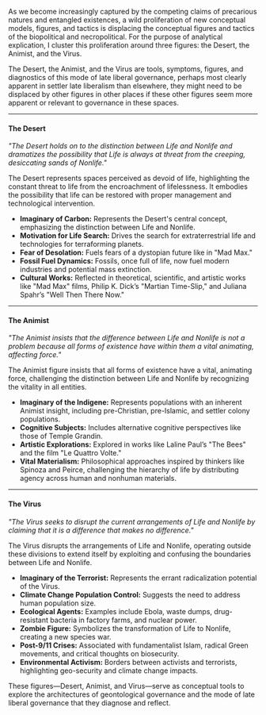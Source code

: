 As we become increasingly captured by the competing claims of precarious natures and entangled existences, a wild proliferation of new conceptual models, figures, and tactics is displacing the conceptual figures and tactics of the biopolitical and necropolitical. For the purpose of analytical explication, I cluster this proliferation around three figures: the Desert, the Animist, and the Virus.

The Desert, the Animist, and the Virus are tools, symptoms, figures, and diagnostics of this mode of late liberal governance, perhaps most clearly apparent in settler late liberalism than elsewhere, they might need to be displaced by other figures in other places if these other figures seem more apparent or relevant to governance in these spaces.

---

#### The Desert
*"The Desert holds on to the distinction between Life and Nonlife and dramatizes the possibility that Life is always at threat from the creeping, desiccating sands of Nonlife."*

The Desert represents spaces perceived as devoid of life, highlighting the constant threat to life from the encroachment of lifelessness. It embodies the possibility that life can be restored with proper management and technological intervention.

- **Imaginary of Carbon:** Represents the Desert's central concept, emphasizing the distinction between Life and Nonlife.
- **Motivation for Life Search:** Drives the search for extraterrestrial life and technologies for terraforming planets.
- **Fear of Desolation:** Fuels fears of a dystopian future like in "Mad Max."
- **Fossil Fuel Dynamics:** Fossils, once full of life, now fuel modern industries and potential mass extinction.
- **Cultural Works:** Reflected in theoretical, scientific, and artistic works like "Mad Max" films, Philip K. Dick’s "Martian Time-Slip," and Juliana Spahr’s "Well Then There Now."

---

#### The Animist
*"The Animist insists that the difference between Life and Nonlife is not a problem because all forms of existence have within them a vital animating, affecting force."*

The Animist figure insists that all forms of existence have a vital, animating force, challenging the distinction between Life and Nonlife by recognizing the vitality in all entities.

- **Imaginary of the Indigene:** Represents populations with an inherent Animist insight, including pre-Christian, pre-Islamic, and settler colony populations.
- **Cognitive Subjects:** Includes alternative cognitive perspectives like those of Temple Grandin.
- **Artistic Explorations:** Explored in works like Laline Paul’s "The Bees" and the film "Le Quattro Volte."
- **Vital Materialism:** Philosophical approaches inspired by thinkers like Spinoza and Peirce, challenging the hierarchy of life by distributing agency across human and nonhuman materials.

---

#### The Virus
*"The Virus seeks to disrupt the current arrangements of Life and Nonlife by claiming that it is a difference that makes no difference."*

The Virus disrupts the arrangements of Life and Nonlife, operating outside these divisions to extend itself by exploiting and confusing the boundaries between Life and Nonlife.

- **Imaginary of the Terrorist:** Represents the errant radicalization potential of the Virus.
- **Climate Change Population Control:** Suggests the need to address human population size.
- **Ecological Agents:** Examples include Ebola, waste dumps, drug-resistant bacteria in factory farms, and nuclear power.
- **Zombie Figure:** Symbolizes the transformation of Life to Nonlife, creating a new species war.
- **Post-9/11 Crises:** Associated with fundamentalist Islam, radical Green movements, and critical thoughts on biosecurity.
- **Environmental Activism:** Borders between activists and terrorists, highlighting geo-security and climate change impacts.

These figures—Desert, Animist, and Virus—serve as conceptual tools to explore the architectures of geontological governance and the mode of late liberal governance that they diagnose and reflect.